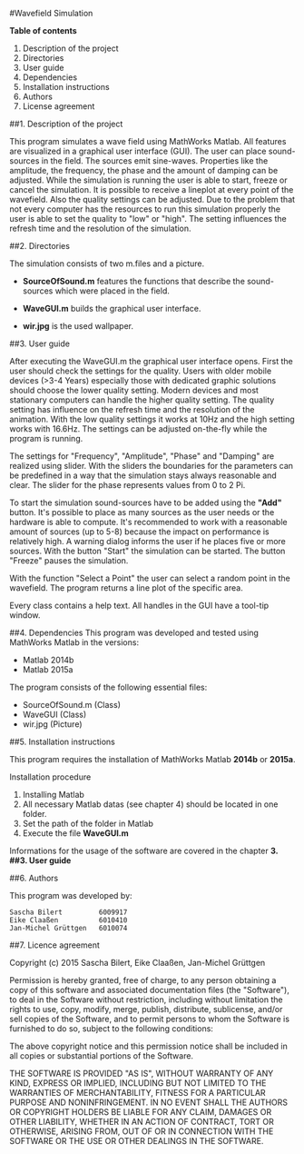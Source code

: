 #Wavefield Simulation

**Table of contents**

1. Description of the project
2. Directories
3. User guide
4. Dependencies
5. Installation instructions
6. Authors
7. License agreement

##1. Description of the project

This program simulates a wave field using MathWorks Matlab. All features are visualized in a graphical user interface (GUI). The user can place sound-sources in the field. The sources emit sine-waves. Properties like the amplitude, the frequency, the phase and the amount of damping can be adjusted. While the simulation is running the user is able to start, freeze or cancel the simulation. It is possible to receive a lineplot at every point of the wavefield. Also the quality settings can be adjusted. Due to the problem that not every computer has the resources to run this simulation properly the user is able to set the quality to "low" or "high". The setting influences the refresh time and the resolution of the simulation.



##2. Directories

The simulation consists of two m.files and a picture.

* **SourceOfSound.m** features the functions that describe the sound-sources which were placed in the field.

* **WaveGUI.m** builds the graphical user interface.

* **wir.jpg** is the used wallpaper.


##3. User guide

After executing the WaveGUI.m the graphical user interface opens. First the user should check the settings for the quality. Users with older mobile devices (>3-4 Years) especially those with dedicated graphic solutions should choose the lower quality setting. Modern devices and most stationary computers can handle the higher quality setting. The quality setting has influence on the refresh time and the resolution of the animation. With the low quality settings it works at 10Hz and the high setting works with 16.6Hz. The settings can be adjusted on-the-fly while the program is running.

The settings for "Frequency", "Amplitude", "Phase" and "Damping" are realized using slider. With the sliders the boundaries for the parameters can be predefined in a way that the simulation stays always reasonable and clear. The slider for the phase represents values from 0 to 2 Pi.

To start the simulation sound-sources have to be added using the **"Add"** button. It's possible to place as many sources as the user needs or the hardware is able to compute. It's recommended to work with a reasonable amount of sources (up to 5-8) because the impact on performance is relatively high. A warning dialog informs the user if he places five or more sources.
With the button "Start" the simulation can be started. The button "Freeze" pauses the simulation.

With the function "Select a Point" the user can select a random point in the wavefield. The program returns a line plot of the specific area.

Every class contains a help text. All handles in the GUI have a tool-tip window.


##4. Dependencies
This program was developed and tested using MathWorks Matlab in the versions:
* Matlab 2014b
* Matlab 2015a

The program consists of the following essential files:
* SourceOfSound.m (Class)
* WaveGUI (Class)
* wir.jpg (Picture)


##5. Installation instructions

This program requires the installation of MathWorks Matlab **2014b** or **2015a**.

Installation procedure

1. Installing Matlab
2. All necessary Matlab datas (see chapter 4) should be located in one folder.
3. Set the path of the folder in Matlab
4. Execute the file **WaveGUI.m**

Informations for the usage of the software are covered in the chapter **3. ##3. User guide**


<!--

-->

##6. Authors

This  program was developed by:

    Sascha Bilert         6009917
    Eike Claaßen          6010410
    Jan-Michel Grüttgen   6010074



##7. Licence agreement

Copyright (c) 2015 Sascha Bilert, Eike Claaßen, Jan-Michel Grüttgen

Permission is hereby granted, free of charge, to any person obtaining a copy
of this software and associated documentation files (the "Software"), to deal
in the Software without restriction, including without limitation the rights
to use, copy, modify, merge, publish, distribute, sublicense, and/or sell
copies of the Software, and to permit persons to whom the Software is
furnished to do so, subject to the following conditions:

The above copyright notice and this permission notice shall be included in
all copies or substantial portions of the Software.

THE SOFTWARE IS PROVIDED "AS IS", WITHOUT WARRANTY OF ANY KIND, EXPRESS OR
IMPLIED, INCLUDING BUT NOT LIMITED TO THE WARRANTIES OF MERCHANTABILITY,
FITNESS FOR A PARTICULAR PURPOSE AND NONINFRINGEMENT. IN NO EVENT SHALL THE
AUTHORS OR COPYRIGHT HOLDERS BE LIABLE FOR ANY CLAIM, DAMAGES OR OTHER
LIABILITY, WHETHER IN AN ACTION OF CONTRACT, TORT OR OTHERWISE, ARISING FROM,
OUT OF OR IN CONNECTION WITH THE SOFTWARE OR THE USE OR OTHER DEALINGS IN
THE SOFTWARE.
